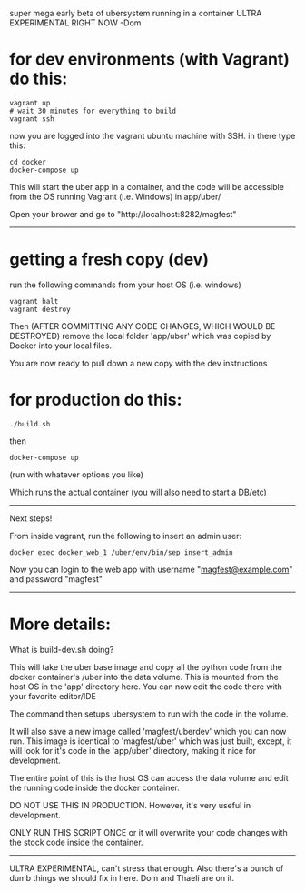 super mega early beta of ubersystem running in a container
ULTRA EXPERIMENTAL RIGHT NOW
-Dom

for dev environments (with Vagrant) do this:
===

```
vagrant up
# wait 30 minutes for everything to build
vagrant ssh
```

now you are logged into the vagrant ubuntu machine with SSH.  in there type this:

```
cd docker
docker-compose up
```

This will start the uber app in a container, and the code will be accessible from the OS running Vagrant (i.e. Windows) in app/uber/

Open your brower and go to "http://localhost:8282/magfest"

--------------

getting a fresh copy (dev)
===

run the following commands from your host OS (i.e. windows)
```
vagrant halt
vagrant destroy
```

Then (AFTER COMMITTING ANY CODE CHANGES, WHICH WOULD BE DESTROYED) remove the local folder 'app/uber' which was copied by Docker into your local files.

You are now ready to pull down a new copy with the dev instructions

for production do this:
===

```
./build.sh
```

then

```
docker-compose up
```
(run with whatever options you like)

Which runs the actual container (you will also need to start a DB/etc)

--------------

Next steps!

From inside vagrant, run the following to insert an admin user:

```
docker exec docker_web_1 /uber/env/bin/sep insert_admin
```

Now you can login to the web app with username "magfest@example.com" and password "magfest"

---------------

More details:
====

What is build-dev.sh doing?

This will take the uber base image and copy all the python code from 
the docker container's /uber into the data volume. 
This is mounted from the host OS in the 'app' directory here.  You can now
edit the code there with your favorite editor/IDE

The command then setups ubersystem to run with the code in the volume.

It will also save a new image called 'magfest/uberdev' which you can now run.
This image is identical to 'magfest/uber' which was just built, except,
it will look for it's code in the 'app/uber' directory, making it nice for
development.

The entire point of this is the host OS can access the data volume and 
edit the running code inside the docker container.

DO NOT USE THIS IN PRODUCTION. However, it's very useful in development.

ONLY RUN THIS SCRIPT ONCE or it will overwrite your code changes with the
stock code inside the container.

-----------

ULTRA EXPERIMENTAL, can't stress that enough.  Also there's a bunch of dumb
things we should fix in here.  Dom and Thaeli are on it.

